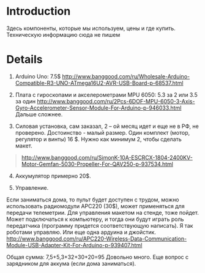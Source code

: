 # Introduction #

Здесь компоненты, которые мы используем, цены и где купить. Техническую информацию сюда не пишем


# Details #

1. Arduino Uno: 7.5$
http://www.banggood.com/ru/Wholesale-Arduino-Compatible-R3-UNO-ATmega16U2-AVR-USB-Board-p-68537.html

2. Плата с гироскопами и акселерометрами MPU 6050: 5.3 за 2 или 3.5 за один
http://www.banggood.com/ru/2Pcs-6DOF-MPU-6050-3-Axis-Gyro-Accelerometer-Sensor-Module-For-Arduino-p-946033.html
Дальше сложнее.

3. Силовая установка, сам заказал, 2 – ой месяц идет и еще не в РФ, не проверено. Достоинство -  малый размер. Один комплект (мотор, регулятор и винты) 16 $. Нужно как минимум 2, чтобы сделать макет.
> http://www.banggood.com/ru/SimonK-10A-ESCRCX-1804-2400KV-Motor-Gemfan-5030-Propeller-For-QAV250-p-937534.html

4. Аккумулятор примерно 20$.

5. Управление.

Если заниматься дома, то пульт будет доступен с трудом, можно использовать радиомодули APC220 (30$), может применяться для передачи телеметрии. Для управления макетом на стенде, тоже пойдет. Может подключаться к компьютеру, и тогда они будут играть роль передатчика (программу придется соответствующую написать). Я так роботами управляю. Или еще одна ардуина и джойстик.
http://www.banggood.com/ru/APC220-Wireless-Data-Communication-Module-USB-Adapter-Kit-For-Arduino-p-939407.html

Общая сумма: 7,5+5,3+32+30+20=95 Довольно много. Еще вопрос с зарядником для аккума (если дома заниматься).